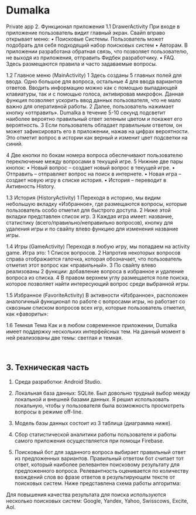 # Dumalka
Private app
2.	Функционал приложения
1.1	DrawerActivity
При входе в приложение пользователь видит главный экран. Свайп вправо открывает меню:
•	Поисковые Системы. Пользователь может подобрать для себя подходящий набор поисковых систем 
•	Авторам. В приложении разработана обратная связь, что позволяет пользователю, не выходя из приложения, отправить Фидбек разработчику.
•	FAQ. Здесь размещаются правила и часто задаваемые вопросы. 
     

1.2	 Главное меню (MainActivity)
1	Здесь созданы 5 главных полей для ввода. Одно большое для вопроса, остальные 4 для ввода вариантов ответов. Вводить информацию можно как с помощью выпадающей клавиатуры, так и с помощью голоса, активировав микрофон. Данная функция позволяет ускорить ввод данных пользователя, что не мало важно для оперативной работы.
2	Далее, пользователь нажимает кнопку «отправить». Dumalka в течение 5-10 секунд подсветит наиболее вероятно правильный ответ зеленым цветом и покажет его вероятность. 
3	Если пользователь обладает правильным ответом, он может зафиксировать его в приложении, нажав на цифрах вероятности. Это отметит вопрос в истории как верный и изменит цвет подсветки на синий.
 

4	Две кнопки по бокам номера вопроса обеспечивают пользователю переключение между вопросами в текущей игре. 
5	Нижние две пары кнопок:
•	Новый вопрос – создает новый вопрос в текущей игре. 
•	Отправить – отправляет вопрос на поиск в интернете. 
•	Новая игра – создает новую игру в списке история. 
•	История – переводит в Активность History.
     

1.3	История (HistoryActivity)
1	Переходя в историю, мы видим небольшую вкладку «Избранное», где размещаются вопросы, которые пользователь особо отметил для быстрого доступа.
2	Ниже этой вкладки представлен список игр. 
3	Каждая игра имеет: название, статистику (всего/правильно/неправильно вопросов), кнопку для удаления игры и по свайпу влево функцию для изменения название игры.
  
1.4	 Игры (GameActivity)
Переходя в любую игру, мы попадаем на activity game. Игра это:
1	Список вопросов.
2	Напротив некоторых вопросов справа отображается галочка, которая обозначает, что пользователь отметил этот вопрос как «правильный».
3	По свайпу влево реализованы 2 функции: добавление вопроса в избранное и удаление вопроса из списка.
4	В правом верхнем углу размещается поле поиска, которое позволяет найти интересующий вопрос среди выбранной игры. 
 
1.5	 Избранное (FavoriteActivity)
В активности «Избранное», расположен аналогичный функционал по работе с вопросами игры, но работает со сквозным списком вопросов всех игр, которые пользователь отметил, как «фавориты»:

 
1.6	 Темная Тема
Как и в любом современное приложении, Dumalka имеет поддержку нескольких интерфейсных тем. На данный момент в ней реализованы две темы: светлая и темная. 

 
 
## 3.	Техническая часть

1.	Среда разработки: Android Studio.
2.	Локальная база данных: SQLite. Был довольно трудный выбор между локальной и внешней базами данных. Я решил использовать локальную, чтобы у пользователя была возможность просмотреть вопросы в режиме off-line.
3.	Модель базы данных состоит из 3 таблица (диаграмма ниже).
4.	Сбор статистической аналитики работы пользователя и работы самого приложения осуществляется при помощи Firebase.

  
5.	Поисковый бот для заданного вопроса выбирает правильный ответ из предложенных вариантов. Правильный ответом бот считает тот ответ, который наиболее релевантен поисковому результату для предложенного вопроса. Релевантность оценивается по количеству вхождений слов во фразе ответов в результирующем тексте от поисковых систем. Ниже представлена схема работы алгоритма: 
 
Для повышения качества результата для поиска используются несколько поисковых систем: Google, Yandex, Yahoo, Swisscows, Excite, Aol.
